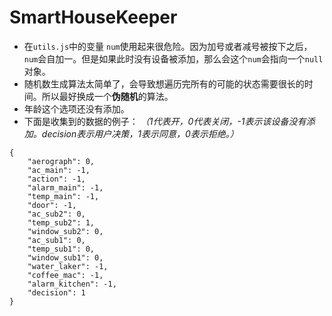 # SmartHouseKeeper

* 在```utils.js```中的变量 ```num```使用起来很危险。因为加号或者减号被按下之后，```num```会自加一。但是如果此时没有设备被添加，那么会这个```num```会指向一个```null```对象。
* 随机数生成算法太简单了，会导致想遍历完所有的可能的状态需要很长的时间。所以最好换成一个**伪随机**的算法。
* 年龄这个选项还没有添加。
* 下面是收集到的数据的例子： *（1代表开，0代表关闭，-1表示该设备没有添加。decision表示用户决策，1表示同意，0表示拒绝。）*
```
{
    "aerograph": 0,
    "ac_main": -1,
    "action": -1,
    "alarm_main": -1,
    "temp_main": -1,
    "door": -1,
    "ac_sub2": 0,
    "temp_sub2": 1,
    "window_sub2": 0,
    "ac_sub1": 0,
    "temp_sub1": 0,
    "window_sub1": 0,
    "water_laker": -1,
    "coffee_mac": -1,
    "alarm_kitchen": -1,
    "decision": 1
}
```